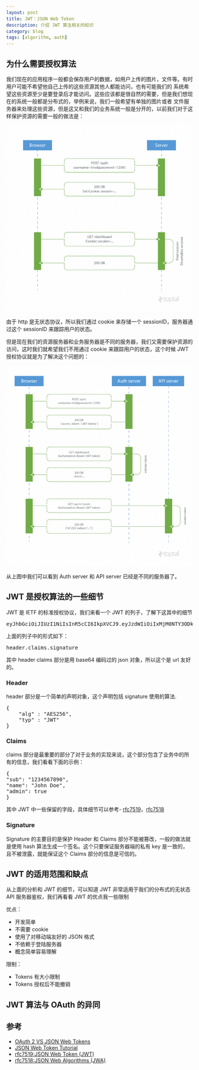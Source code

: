 ```yaml
---
layout: post
title: JWT：JSON Web Token
description: 介绍 JWT 算法相关的知识
category: blog
tags: [algorithm, auth]
---
```

## 为什么需要授权算法
我们现在的应用程序一般都会保存用户的数据，如用户上传的图片，文件等。有时用户可能不希望他自己上传的这些资源其他人都能访问，也有可能我们的
系统希望这些资源至少是要登录后才能访问。这些应该都是很自然的需要，但是我们想现在的系统一般都是分布式的，举例来说，我们一般希望有单独的图片或者
文件服务器来处理这些资源，但是这又和我们的业务系统一般是分开的，以前我们对于这样保护资源的需要一般的做法是：

![](/images/blog/auth/server-base-auth.jpeg)

由于 http 是无状态协议，所以我们通过 cookie 来存储一个 sessionID，服务器通过这个 sessionID 来跟踪用户的状态。

但是现在我们的资源服务器和业务服务器是不同的服务器，我们又需要保护资源的访问，这时我们就希望我们不用通过 cookie 来跟踪用户的状态，这个时候
JWT 授权协议就是为了解决这个问题的：

![](/images/blog/auth/token-base-auth.jpeg)

从上图中我们可以看到 Auth server 和 API server 已经是不同的服务器了。

## JWT 是授权算法的一些细节
JWT 是 IETF 的标准授权协议，我们来看一个 JWT 的列子，了解下这其中的细节

<pre>
eyJhbGciOiJIUzI1NiIsInR5cCI6IkpXVCJ9.eyJzdWIiOiIxMjM0NTY3ODkwIiwibmFtZSI6IkpvaG4gRG9lIiwiYWRtaW4iOnRydWV9.TJVA95OrM7E2cBab30RMHrHDcEfxjoYZgeFONFh7HgQ
</pre>

上面的列子中的形式如下：

<pre>header.claims.signature</pre>

其中 header claims 部分是用 base64 编码过的 json 对象，所以这个是 url 友好的。

### Header
header 部分是一个简单的声明对象，这个声明包括 signature 使用的算法.

<pre>
{
    "alg" : "AES256",
    "typ" : "JWT"
}
</pre>

### Claims
claims 部分是最重要的部分了对于业务的实现来说，这个部分包含了业务中的所有的信息，我们看看下面的示例：

<pre>
{
"sub": "1234567890",
"name": "John Doe",
"admin": true
}
</pre>

其中 JWT 中一些保留的字段，具体细节可以参考- [rfc7519](http://tools.ietf.org/html/rfc7519)，[rfc7518](http://tools.ietf.org/html/rfc7518)

### Signature
Signature 的主要目的是保护 Header 和 Claims 部分不能被篡改，一般的做法就是使用 hash 算法生成一个签名。这个只要保证服务器端的私有
key 是一致的，且不被泄露，就能保证这个 Claims 部分的信息是可信的。

## JWT 的适用范围和缺点
从上面的分析和 JWT 的细节，可以知道 JWT 非常适用于我们的分布式的无状态 API 服务器鉴权，我们再看看 JWT 的优点我一些限制

优点：

- 开发简单
- 不需要 cookie
- 使用了对移动端友好的 JSON 格式
- 不依赖于登陆服务器
- 概念简单容易理解

限制：

- Tokens 有大小限制
- Tokens 授权后不能撤销

## JWT 算法与 OAuth 的异同

## 参考
- [OAuth 2 VS JSON Web Tokens](http://www.seedbox.com/en/blog/2015/06/05/oauth-2-vs-json-web-tokens-comment-securiser-un-api/)
- [JSON Web Token Tutorial](http://www.toptal.com/web/cookie-free-authentication-with-json-web-tokens-an-example-in-laravel-and-angularjs)
- [rfc7519:JSON Web Token (JWT)](http://tools.ietf.org/html/rfc7519)
- [rfc7518:JSON Web Algorithms (JWA)](http://tools.ietf.org/html/rfc7518)


[-10]:    http://hushi55.github.io/  "-10"


